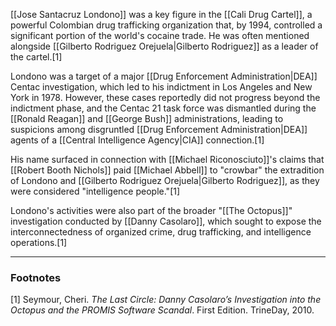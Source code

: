 [[Jose Santacruz Londono]] was a key figure in the [[Cali Drug Cartel]], a powerful Colombian drug trafficking organization that, by 1994, controlled a significant portion of the world's cocaine trade. He was often mentioned alongside [[Gilberto Rodriguez Orejuela|Gilberto Rodriguez]] as a leader of the cartel.[1]

Londono was a target of a major [[Drug Enforcement Administration|DEA]] Centac investigation, which led to his indictment in Los Angeles and New York in 1978. However, these cases reportedly did not progress beyond the indictment phase, and the Centac 21 task force was dismantled during the [[Ronald Reagan]] and [[George Bush]] administrations, leading to suspicions among disgruntled [[Drug Enforcement Administration|DEA]] agents of a [[Central Intelligence Agency|CIA]] connection.[1]

His name surfaced in connection with [[Michael Riconosciuto]]'s claims that [[Robert Booth Nichols]] paid [[Michael Abbell]] to "crowbar" the extradition of Londono and [[Gilberto Rodriguez Orejuela|Gilberto Rodriguez]], as they were considered "intelligence people."[1]

Londono's activities were also part of the broader "[[The Octopus]]" investigation conducted by [[Danny Casolaro]], which sought to expose the interconnectedness of organized crime, drug trafficking, and intelligence operations.[1]

---
### Footnotes
[1] Seymour, Cheri. *The Last Circle: Danny Casolaro’s Investigation into the Octopus and the PROMIS Software Scandal*. First Edition. TrineDay, 2010.